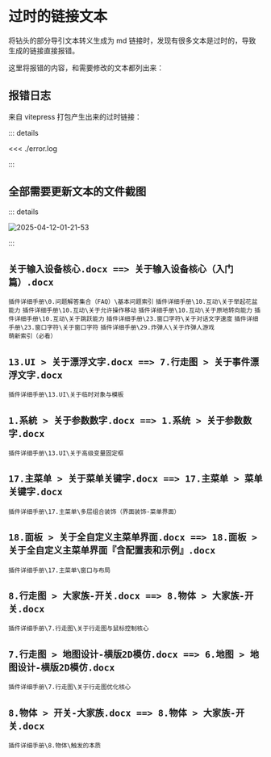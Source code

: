 # 过时的链接文本

将钻头的部分导引文本转义生成为 md 链接时，发现有很多文本是过时的，导致生成的链接直接报错。

这里将报错的内容，和需要修改的文本都列出来：

## 报错日志

来自 vitepress 打包产生出来的过时链接：

::: details

<<< ./error.log

:::

## 全部需要更新文本的文件截图

::: details

![2025-04-12-01-21-53](https://drill-up-pic.oss-cn-beijing.aliyuncs.com/drill_web_pic/2025-04-12-01-21-53.png)

:::

## `关于输入设备核心.docx ==> 关于输入设备核心（入门篇）.docx`

`插件详细手册\0.问题解答集合（FAQ）\基本问题索引`
`插件详细手册\10.互动\关于举起花盆能力`
`插件详细手册\10.互动\关于允许操作移动`
`插件详细手册\10.互动\关于原地转向能力`
`插件详细手册\10.互动\关于跳跃能力`
`插件详细手册\23.窗口字符\关于对话文字速度`
`插件详细手册\23.窗口字符\关于窗口字符`
`插件详细手册\29.炸弹人\关于炸弹人游戏`
`萌新索引（必看）`

## `13.UI > 关于漂浮文字.docx ==> 7.行走图 > 关于事件漂浮文字.docx`

`插件详细手册\13.UI\关于临时对象与模板`

## `1.系統 > 关于参数数字.docx ==> 1.系统 > 关于参数数字.docx`

`插件详细手册\13.UI\关于高级变量固定框`

## `17.主菜单 > 关于菜单关键字.docx ==> 17.主菜单 > 菜单关键字.docx`

`插件详细手册\17.主菜单\多层组合装饰（界面装饰-菜单界面）`

## `18.面板 > 关于全自定义主菜单界面.docx ==> 18.面板 > 关于全自定义主菜单界面『含配置表和示例』.docx`

`插件详细手册\17.主菜单\窗口与布局`

## `8.行走图 > 大家族-开关.docx ==> 8.物体 > 大家族-开关.docx`

`插件详细手册\7.行走图\关于行走图与鼠标控制核心`

## `7.行走图 > 地图设计-横版2D模仿.docx ==> 6.地图 > 地图设计-横版2D模仿.docx`

`插件详细手册\7.行走图\关于行走图优化核心`

## `8.物体 > 开关-大家族.docx ==> 8.物体 > 大家族-开关.docx`

`插件详细手册\8.物体\触发的本质`
